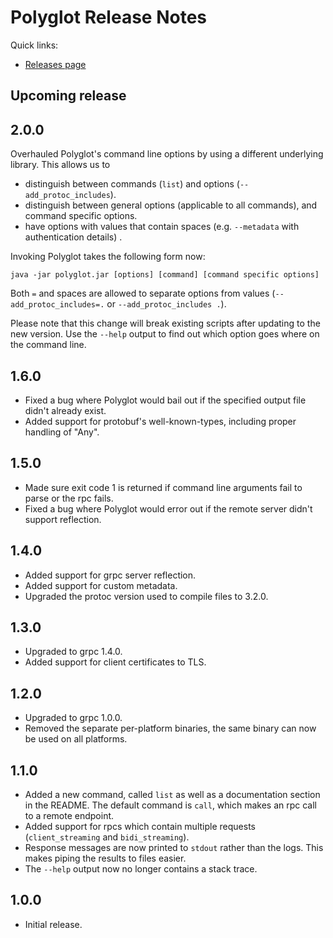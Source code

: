 # Polyglot Release Notes

Quick links:

* [Releases page](https://github.com/dinowernli/polyglot/releases)

## Upcoming release

## 2.0.0

 Overhauled Polyglot's command line options by using a different underlying library. This allows us to
* distinguish between commands (`list`) and options (`--add_protoc_includes`).
* distinguish between general options (applicable to all commands), and command specific options.
* have options with values that contain spaces (e.g. `--metadata` with authentication details) .

Invoking Polyglot takes the following form now:

`java -jar polyglot.jar [options] [command] [command specific options]`

Both `=` and spaces are allowed to separate options from values (`--add_protoc_includes=.` or `--add_protoc_includes .`).

Please note that this change will break existing scripts after updating to the new version. Use the `--help` output to find out which option goes where on the command line.

## 1.6.0

* Fixed a bug where Polyglot would bail out if the specified output file didn't already exist.
* Added support for protobuf's well-known-types, including proper handling of "Any".

## 1.5.0

* Made sure exit code 1 is returned if command line arguments fail to parse or the rpc fails.
* Fixed a bug where Polyglot would error out if the remote server didn't support reflection.

## 1.4.0

* Added support for grpc server reflection.
* Added support for custom metadata.
* Upgraded the protoc version used to compile files to 3.2.0.

## 1.3.0

* Upgraded to grpc 1.4.0.
* Added support for client certificates to TLS.

## 1.2.0

* Upgraded to grpc 1.0.0.
* Removed the separate per-platform binaries, the same binary can now be used on all platforms.

## 1.1.0

* Added a new command, called `list` as well as a documentation section in the README. The default command is `call`, which makes an rpc call to a remote endpoint.
* Added support for rpcs which contain multiple requests (`client_streaming` and `bidi_streaming`).
* Response messages are now printed to `stdout` rather than the logs. This makes piping the results to files easier.
* The `--help` output now no longer contains a stack trace.

## 1.0.0

* Initial release.
